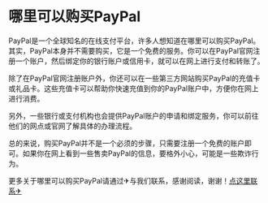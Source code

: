 # 哪里可以购买PayPal

PayPal是一个全球知名的在线支付平台，许多人想知道在哪里可以购买PayPal。其实，PayPal本身并不需要购买，它是一个免费的服务。你可以在PayPal官网注册一个账户，然后绑定你的银行账户或信用卡，就可以在网上进行支付和转账了。

除了在PayPal官网注册账户外，你还可以在一些第三方网站购买PayPal的充值卡或礼品卡。这些充值卡可以帮助你快速充值到你的PayPal账户中，方便你在网上进行消费。

另外，一些银行或支付机构也会提供PayPal账户的申请和绑定服务，你可以前往他们的网点或官网了解具体的办理流程。

总的来说，购买PayPal并不是一个必须的步骤，只需要注册一个免费的账户即可。如果你在网上看到一些售卖PayPal的信息，要格外小心，可能是一些欺诈行为。

更多关于哪里可以购买PayPal请通过✈与我们联系，感谢阅读，谢谢！[点这里联系✈](https://www.k02.cc)
